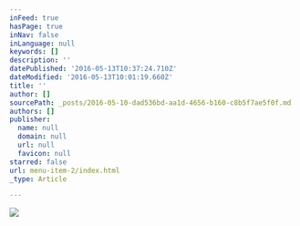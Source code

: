 ```yaml
---
inFeed: true
hasPage: true
inNav: false
inLanguage: null
keywords: []
description: ''
datePublished: '2016-05-13T10:37:24.710Z'
dateModified: '2016-05-13T10:01:19.660Z'
title: ''
author: []
sourcePath: _posts/2016-05-10-dad536bd-aa1d-4656-b160-c8b5f7ae5f0f.md
authors: []
publisher:
  name: null
  domain: null
  url: null
  favicon: null
starred: false
url: menu-item-2/index.html
_type: Article

---
```

![](https://the-grid-user-content.s3-us-west-2.amazonaws.com/5b06ceee-f417-4c7f-ba04-0d74c8c9aa3a.jpg)
